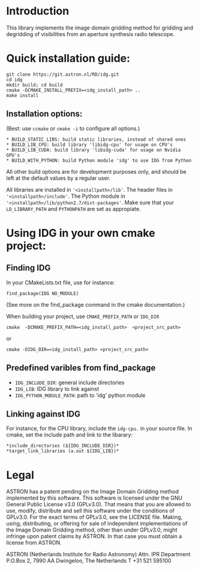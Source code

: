 # Introduction
This library implements the image domain gridding method for gridding and degridding of visibilities from an aperture synthesis radio telescope.

# Quick installation guide:
```
git clone https://git.astron.nl/RD/idg.git
cd idg
mkdir build; cd build
cmake -DCMAKE_INSTALL_PREFIX=<idg_install_path> ..
make install
```

## Installation options:
(Best: use `ccmake` or `cmake -i` to configure all options.)
```
* BUILD_STATIC_LIBS: build static libraries, instead of shared ones
* BUILD_LIB_CPU: build library 'libidg-cpu' for usage on CPU's
* BUILD_LIB_CUDA: build library 'libidg-cuda' for usage on Nvidia GPU's
* BUILD_WITH_PYTHON: build Python module 'idg' to use IDG from Python
```
All other build options are for development purposes only, and should be
left at the default values by a regular user.

All libraries are installed in `'<installpath>/lib'`. The header files in
`'<installpath>/include'`. The Python module in
`'<installpath>/lib/python2.7/dist-packages'`. Make sure that your
`LD_LIBRARY_PATH` and `PYTHONPATH` are set as appropiate.


# Using IDG in your own cmake project:

## Finding IDG

In your CMakeLists.txt file, use for instance:

`find_package(IDG NO_MODULE)`

(See more on the find_package command in the cmake documentation.)

When building your project, use `CMAKE_PREFIX_PATH` or `IDG_DIR`

`cmake  -DCMAKE_PREFIX_PATH=<idg_install_path>  <project_src_path>`

or

`cmake -DIDG_DIR=<idg_install_path> <project_src_path>`

## Predefined varibles from find_package

*  `IDG_INCLUDE_DIR`: general include directories
*  `IDG_LIB`: IDG library to link against
*  `IDG_PYTHON_MODULE_PATH`: path to 'idg' python module

## Linking against IDG

For instance, for the CPU library, include the `idg-cpu.` in your source file. In cmake, set the include path and link to the libarary:
```
*include_directories (${IDG_INCLUDE_DIR})*
*target_link_libraries (a.out ${IDG_LIB})*
```
# Legal
ASTRON has a patent pending on the Image Domain Gridding method implemented by
this software.  This software is licensed under the GNU General Public License
v3.0 (GPLv3.0).  That means that you are allowed to use, modify, distribute and
sell this software under the conditions of GPLv3.0. For the exact terms of
GPLv3.0, see the LICENSE file.  Making, using, distributing, or offering for
sale of independent implementations of the Image Domain Gridding method, other
than under GPLv3.0, might infringe upon patent claims by ASTRON. In that case
you must obtain a license from ASTRON.

ASTRON (Netherlands Institute for Radio Astronomy)
Attn. IPR Department
P.O.Box 2, 7990 AA Dwingeloo, The Netherlands
T +31 521 595100
